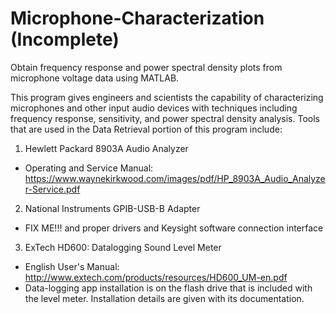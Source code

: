 # Microphone-Characterization (Incomplete)
Obtain frequency response and power spectral density plots from microphone voltage data using MATLAB.

This program gives engineers and scientists the capability of characterizing microphones and other input audio devices with techniques including frequency response, sensitivity, and power spectral density analysis. Tools that are used in the Data Retrieval portion of this program include:
1. Hewlett Packard 8903A Audio Analyzer
- Operating and Service Manual: https://www.waynekirkwood.com/images/pdf/HP_8903A_Audio_Analyzer-Service.pdf
2. National Instruments GPIB-USB-B Adapter
- FIX ME!!! and proper drivers and Keysight software connection interface
3. ExTech HD600: Datalogging Sound Level Meter
- English User's Manual: http://www.extech.com/products/resources/HD600_UM-en.pdf
- Data-logging app installation is on the flash drive that is included with the level meter. Installation details are given with its documentation.
